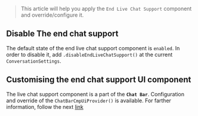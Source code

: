 > This article will help you apply the `End Live Chat Support` component and override/configure it. 

## Disable The end chat support

The default state of the end live chat support component is `enabled`. In order to disable it, add `.disableEndLiveChatSupport()` at the current `ConversationSettings`.

## Customising the end chat support UI component

The live chat support component is a part of the **`Chat Bar`**.
Configuration and override of the `ChatBarCmpUiProvider()` is available.
For farther information, follow the next [link](https://github.com/bold360ai/GlobalDocs/wiki/AndroidChatCustomizations)